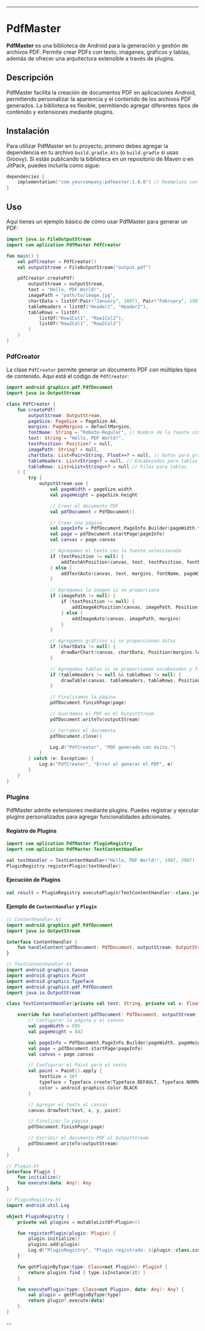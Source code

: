 

---

# PdfMaster

**PdfMaster** es una biblioteca de Android para la generación y gestión de archivos PDF. Permite crear PDFs con texto, imágenes, gráficos y tablas, además de ofrecer una arquitectura extensible a través de plugins.

## Descripción

PdfMaster facilita la creación de documentos PDF en aplicaciones Android, permitiendo personalizar la apariencia y el contenido de los archivos PDF generados. La biblioteca es flexible, permitiendo agregar diferentes tipos de contenido y extensiones mediante plugins.

## Instalación

Para utilizar PdfMaster en tu proyecto, primero debes agregar la dependencia en tu archivo `build.gradle.kts` (o `build.gradle` si usas Groovy). Si estás publicando la biblioteca en un repositorio de Maven o en JitPack, puedes incluirla como sigue:

```kotlin
dependencies {
    implementation("com.yourcompany:pdfmaster:1.0.0") // Reemplaza con el grupo y versión correctos
}
```

## Uso

Aquí tienes un ejemplo básico de cómo usar PdfMaster para generar un PDF:

```kotlin
import java.io.FileOutputStream
import com.aplication.PdfMaster.PdfCreator

fun main() {
    val pdfCreator = PdfCreator()
    val outputStream = FileOutputStream("output.pdf")

    pdfCreator.createPdf(
        outputStream = outputStream,
        text = "Hello, PDF World!",
        imagePath = "path/to/image.jpg",
        chartData = listOf(Pair("January", 100f), Pair("February", 150f)),
        tableHeaders = listOf("Header1", "Header2"),
        tableRows = listOf(
            listOf("Row1Col1", "Row1Col2"),
            listOf("Row2Col1", "Row2Col2")
        )
    )
}
```

### PdfCreator

La clase `PdfCreator` permite generar un documento PDF con múltiples tipos de contenido. Aquí está el código de `PdfCreator`:

```kotlin
import android.graphics.pdf.PdfDocument
import java.io.OutputStream

class PdfCreator {
    fun createPdf(
        outputStream: OutputStream,
        pageSize: PageSize = PageSize.A4,
        margins: PageMargins = defaultMargins,
        fontName: String = "Roboto-Regular", // Nombre de la fuente sin extensión
        text: String = "Hello, PDF World!",
        textPosition: Position? = null,
        imagePath: String? = null,
        chartData: List<Pair<String, Float>>? = null, // Datos para gráficos
        tableHeaders: List<String>? = null, // Encabezados para tablas
        tableRows: List<List<String>>? = null // Filas para tablas
    ) {
        try {
            outputStream.use {
                val pageWidth = pageSize.width
                val pageHeight = pageSize.height

                // Crear el documento PDF
                val pdfDocument = PdfDocument()

                // Crear una página
                val pageInfo = PdfDocument.PageInfo.Builder(pageWidth.toInt(), pageHeight.toInt(), 1).create()
                val page = pdfDocument.startPage(pageInfo)
                val canvas = page.canvas

                // Agregamos el texto con la fuente seleccionada
                if (textPosition != null) {
                    addTextAtPosition(canvas, text, textPosition, fontName, margins, pdfDocument)
                } else {
                    addTextAuto(canvas, text, margins, fontName, pageWidth, pageHeight, pdfDocument)
                }

                // Agregamos la imagen si se proporciona
                if (imagePath != null) {
                    if (textPosition != null) {
                        addImageAtPosition(canvas, imagePath, Position(textPosition.x, textPosition.y + 100))
                    } else {
                        addImageAuto(canvas, imagePath, margins)
                    }
                }

                // Agregamos gráficos si se proporcionan datos
                if (chartData != null) {
                    drawBarChart(canvas, chartData, Position(margins.left, margins.top + 200))
                }

                // Agregamos tablas si se proporcionan encabezados y filas
                if (tableHeaders != null && tableRows != null) {
                    drawTable(canvas, tableHeaders, tableRows, Position(margins.left, margins.top + 400))
                }

                // Finalizamos la página
                pdfDocument.finishPage(page)

                // Guardamos el PDF en el OutputStream
                pdfDocument.writeTo(outputStream)

                // Cerramos el documento
                pdfDocument.close()

                Log.d("PdfCreator", "PDF generado con éxito.")
            }
        } catch (e: Exception) {
            Log.e("PdfCreator", "Error al generar el PDF", e)
        }
    }
}
```

### Plugins

PdfMaster admite extensiones mediante plugins. Puedes registrar y ejecutar plugins personalizados para agregar funcionalidades adicionales.

#### Registro de Plugins

```kotlin
import com.aplication.PdfMaster.PluginRegistry
import com.aplication.PdfMaster.TextContentHandler

val textHandler = TextContentHandler("Hello, PDF World!", 100f, 200f)
PluginRegistry.registerPlugin(textHandler)
```

#### Ejecución de Plugins

```kotlin
val result = PluginRegistry.executePlugin(TextContentHandler::class.java, someData)
```

#### Ejemplo de `ContentHandler` y `Plugin`

```kotlin
// ContentHandler.kt
import android.graphics.pdf.PdfDocument
import java.io.OutputStream

interface ContentHandler {
    fun handleContent(pdfDocument: PdfDocument, outputStream: OutputStream, content: ByteArray)
}

// TextContentHandler.kt
import android.graphics.Canvas
import android.graphics.Paint
import android.graphics.Typeface
import android.graphics.pdf.PdfDocument
import java.io.OutputStream

class TextContentHandler(private val text: String, private val x: Float, private val y: Float) : ContentHandler {

    override fun handleContent(pdfDocument: PdfDocument, outputStream: OutputStream, convertedData: ByteArray) {
        // Configurar la página y el canvas
        val pageWidth = 595
        val pageHeight = 842

        val pageInfo = PdfDocument.PageInfo.Builder(pageWidth, pageHeight, 1).create()
        val page = pdfDocument.startPage(pageInfo)
        val canvas = page.canvas

        // Configurar el Paint para el texto
        val paint = Paint().apply {
            textSize = 16f
            typeface = Typeface.create(Typeface.DEFAULT, Typeface.NORMAL)
            color = android.graphics.Color.BLACK
        }

        // Agregar el texto al canvas
        canvas.drawText(text, x, y, paint)

        // Finalizar la página
        pdfDocument.finishPage(page)

        // Escribir el documento PDF al OutputStream
        pdfDocument.writeTo(outputStream)
    }
}

// Plugin.kt
interface Plugin {
    fun initialize()
    fun execute(data: Any): Any
}

// PluginRegistry.kt
import android.util.Log

object PluginRegistry {
    private val plugins = mutableListOf<Plugin>()

    fun registerPlugin(plugin: Plugin) {
        plugin.initialize()
        plugins.add(plugin)
        Log.d("PluginRegistry", "Plugin registrado: ${plugin::class.simpleName}")
    }

    fun getPluginByType(type: Class<out Plugin>): Plugin? {
        return plugins.find { type.isInstance(it) }
    }

    fun executePlugin(type: Class<out Plugin>, data: Any): Any? {
        val plugin = getPluginByType(type)
        return plugin?.execute(data)
    }
}
```

--
